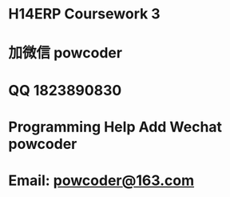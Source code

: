 # H14ERP Coursework 3
# 加微信 powcoder

# QQ 1823890830

# Programming Help Add Wechat powcoder

# Email: powcoder@163.com

